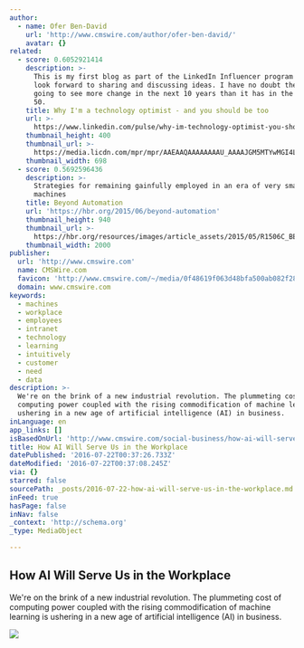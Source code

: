 ```yaml
---
author:
  - name: Ofer Ben-David
    url: 'http://www.cmswire.com/author/ofer-ben-david/'
    avatar: {}
related:
  - score: 0.6052921414
    description: >-
      This is my first blog as part of the LinkedIn Influencer program and I
      look forward to sharing and discussing ideas. I have no doubt the world is
      going to see more change in the next 10 years than it has in the previous
      50.
    title: Why I'm a technology optimist - and you should be too
    url: >-
      https://www.linkedin.com/pulse/why-im-technology-optimist-you-should-too-andrew-penn
    thumbnail_height: 400
    thumbnail_url: >-
      https://media.licdn.com/mpr/mpr/AAEAAQAAAAAAAAU_AAAAJGM5MTYwMGI4LTJjN2EtNGJiZS04Y2E4LWEwYjg4MmI4ZWVkZg.jpg
    thumbnail_width: 698
  - score: 0.5692596436
    description: >-
      Strategies for remaining gainfully employed in an era of very smart
      machines
    title: Beyond Automation
    url: 'https://hbr.org/2015/06/beyond-automation'
    thumbnail_height: 940
    thumbnail_url: >-
      https://hbr.org/resources/images/article_assets/2015/05/R1506C_BENNETT_DAVENPORT.jpg
    thumbnail_width: 2000
publisher:
  url: 'http://www.cmswire.com'
  name: CMSWire.com
  favicon: 'http://www.cmswire.com/~/media/0f48619f063d48bfa500ab082f28eda7.png'
  domain: www.cmswire.com
keywords:
  - machines
  - workplace
  - employees
  - intranet
  - technology
  - learning
  - intuitively
  - customer
  - need
  - data
description: >-
  We're on the brink of a new industrial revolution. The plummeting cost of
  computing power coupled with the rising commodification of machine learning is
  ushering in a new age of artificial intelligence (AI) in business.
inLanguage: en
app_links: []
isBasedOnUrl: 'http://www.cmswire.com/social-business/how-ai-will-serve-us-in-the-workplace/'
title: How AI Will Serve Us in the Workplace
datePublished: '2016-07-22T00:37:26.733Z'
dateModified: '2016-07-22T00:37:08.245Z'
via: {}
starred: false
sourcePath: _posts/2016-07-22-how-ai-will-serve-us-in-the-workplace.md
inFeed: true
hasPage: false
inNav: false
_context: 'http://schema.org'
_type: MediaObject

---
```

<article style=""><h1>How AI Will Serve Us in the Workplace</h1><p>We're on the brink of a new industrial revolution. The plummeting cost of computing power coupled with the rising commodification of machine learning is ushering in a new age of artificial intelligence (AI) in business.</p><img src="http://www.cmswire.com/~/media/536b93bc08484359bf3735f3e3eb06c5.jpg" /></article>